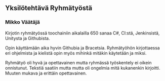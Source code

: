 ## Yksilötehtävä Ryhmätyöstä

### Mikko Väätäjä

Kirjotin ryhmätyössä toochainiin aikalailla 650 sanaa C#, CI:stä, Jenkinsistä, Unitysta ja Githubista. 

Opin käyttämään aika hyvin Githubia ja Bracetsia. Ryhmätyöhön kirjottaessa eri ohjelmista ja kielistä opin myös mihinkä mitäkin käytetään ja miksi.

Ryhmätyö oli hyvä ja opettavainen mutta ryhmässä työskentely ei oikein onnistunut. Tekstiä saatiin mutta mutta oli ongelmia mitä kukanenkin kirjoitti. Muuten mukava ja erittäin opettavainen.